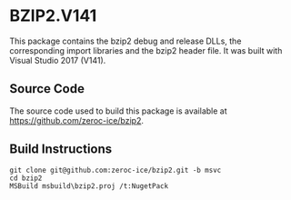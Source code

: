 # BZIP2.V141

This package contains the bzip2 debug and release DLLs, the corresponding import libraries and the bzip2 header file. It was built with Visual Studio 2017 (V141).

## Source Code

The source code used to build this package is available at https://github.com/zeroc-ice/bzip2.

## Build Instructions
```
git clone git@github.com:zeroc-ice/bzip2.git -b msvc
cd bzip2
MSBuild msbuild\bzip2.proj /t:NugetPack
```

